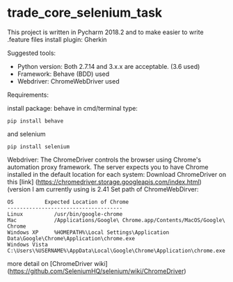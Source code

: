 # trade_core_selenium_task

This project is written in Pycharm 2018.2 and to make easier to write .feature files install plugin: Gherkin

Suggested tools:
* Python version: Both 2.7.14 and 3.x.x are acceptable. (3.6 used)
* Framework: Behave (BDD) used  
* Webdriver: ChromeWebDriver used 

Requirements: 

install package:
behave  in cmd/terminal type: 
```
pip install behave
```
and selenium
```
pip install selenium
```
Webdriver:
The ChromeDriver controls the browser using Chrome's automation proxy framework.
The server expects you to have Chrome installed in the default location for each system:
Download ChromeDriver on this [link] (https://chromedriver.storage.googleapis.com/index.html) (version I am currently using is 2.41
Set path of ChromeWebDirver:
```
OS          Expected Location of Chrome
-------------------------------------
Linux          /usr/bin/google-chrome
Mac            /Applications/Google\ Chrome.app/Contents/MacOS/Google\ Chrome
Windows XP     %HOMEPATH%\Local Settings\Application Data\Google\Chrome\Application\chrome.exe
Windows Vista  C:\Users\%USERNAME%\AppData\Local\Google\Chrome\Application\chrome.exe
```
more detail on [ChromeDriver wiki] (https://github.com/SeleniumHQ/selenium/wiki/ChromeDriver)
